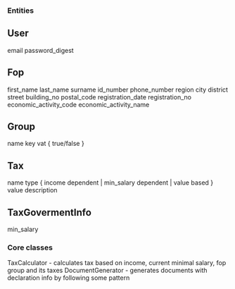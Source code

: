 ### Entities
User
---
email
password_digest

Fop
---
first_name
last_name
surname
id_number
phone_number
region
city
district
street
building_no
postal_code
registration_date
registration_no
economic_activity_code
economic_activity_name

Group
---
name
key
vat { true/false }

Tax
---
name
type { income dependent | min_salary dependent | value based }
value
description

TaxGovermentInfo
---
min_salary

### Core classes
TaxCalculator - calculates tax based on income, current minimal salary, fop group and its taxes
DocumentGenerator - generates documents with declaration info by following some pattern
